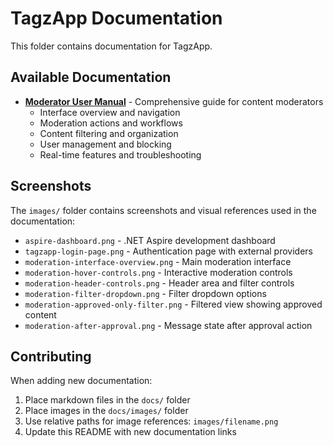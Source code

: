# TagzApp Documentation

This folder contains documentation for TagzApp.

## Available Documentation

- **[Moderator User Manual](Moderator_User_Manual.md)** - Comprehensive guide for content moderators
  - Interface overview and navigation
  - Moderation actions and workflows
  - Content filtering and organization
  - User management and blocking
  - Real-time features and troubleshooting

## Screenshots

The `images/` folder contains screenshots and visual references used in the documentation:

- `aspire-dashboard.png` - .NET Aspire development dashboard
- `tagzapp-login-page.png` - Authentication page with external providers
- `moderation-interface-overview.png` - Main moderation interface
- `moderation-hover-controls.png` - Interactive moderation controls
- `moderation-header-controls.png` - Header area and filter controls
- `moderation-filter-dropdown.png` - Filter dropdown options
- `moderation-approved-only-filter.png` - Filtered view showing approved content
- `moderation-after-approval.png` - Message state after approval action

## Contributing

When adding new documentation:
1. Place markdown files in the `docs/` folder
2. Place images in the `docs/images/` folder
3. Use relative paths for image references: `images/filename.png`
4. Update this README with new documentation links
